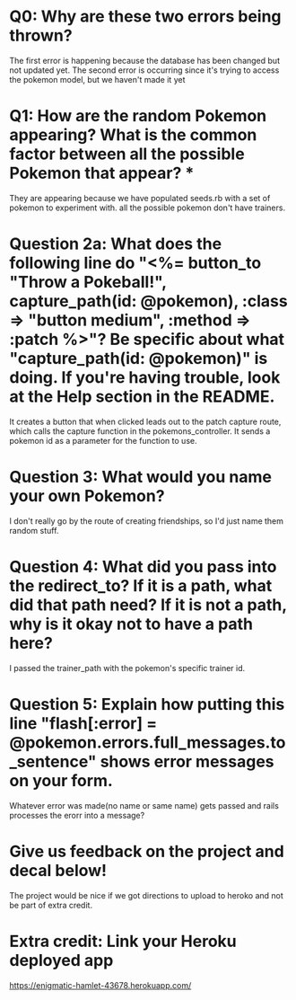 # Q0: Why are these two errors being thrown?
The first error is happening because the database has been changed but not updated yet.
The second error is occurring since it's trying to access the pokemon model, but we haven't made it yet
# Q1: How are the random Pokemon appearing? What is the common factor between all the possible Pokemon that appear? *
They are appearing because we have populated seeds.rb with a set of pokemon to experiment with. all the possible pokemon don't have trainers.

# Question 2a: What does the following line do "<%= button_to "Throw a Pokeball!", capture_path(id: @pokemon), :class => "button medium", :method => :patch %>"? Be specific about what "capture_path(id: @pokemon)" is doing. If you're having trouble, look at the Help section in the README.
It creates a button that when clicked leads out to the patch capture route, which calls the capture function in the pokemons_controller. It sends a pokemon id as a parameter for the function to use.  

# Question 3: What would you name your own Pokemon?
I don't really go by the route of creating friendships, so I'd just name them random stuff.

# Question 4: What did you pass into the redirect_to? If it is a path, what did that path need? If it is not a path, why is it okay not to have a path here?
I passed the trainer_path with the pokemon's specific trainer id.

# Question 5: Explain how putting this line "flash[:error] = @pokemon.errors.full_messages.to_sentence" shows error messages on your form.
Whatever error was made(no name or same name) gets passed and rails processes the erorr into a message?

# Give us feedback on the project and decal below!
The project would be nice if we got directions to upload to heroko and not be part of extra credit.

# Extra credit: Link your Heroku deployed app
https://enigmatic-hamlet-43678.herokuapp.com/
